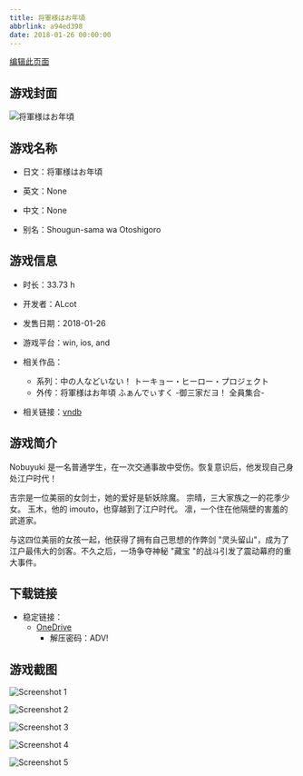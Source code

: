 ```yaml
---
title: 将軍様はお年頃
abbrlink: a94ed398
date: 2018-01-26 00:00:00
---
```

[编辑此页面](https://github.com/ACG-3/ADV3-source/blob/main/source/_posts/games/%E5%B0%86%E8%BB%8D%E6%A7%98%E3%81%AF%E3%81%8A%E5%B9%B4%E9%A0%83.md)

## 游戏封面

![将軍様はお年頃](https://pan.timero.xyz/onedrive/img_lib_001/%E5%B0%86%E8%BB%8D%E6%A7%98%E3%81%AF%E3%81%8A%E5%B9%B4%E9%A0%83_cover.avif)


## 游戏名称

- 日文：将軍様はお年頃
- 英文：None
- 中文：None

- 别名：Shougun-sama wa Otoshigoro


## 游戏信息

- 时长：33.73 h
- 开发者：ALcot
- 发售日期：2018-01-26
- 游戏平台：win, ios, and
- 相关作品：
   - 系列：中の人などいない！ トーキョー・ヒーロー・プロジェクト
   - 外传：将軍様はお年頃 ふぁんでぃすく -御三家だヨ！ 全員集合-

- 相关链接：[vndb](https://vndb.org/v21931)


## 游戏简介

Nobuyuki 是一名普通学生，在一次交通事故中受伤。恢复意识后，他发现自己身处江户时代！

吉宗是一位美丽的女剑士，她的爱好是斩妖除魔。
宗晴，三大家族之一的花季少女。
玉木，他的 imouto，也穿越到了江户时代。
凛，一个住在他隔壁的害羞的武道家。

与这四位美丽的女孩一起，他获得了拥有自己思想的作弊剑 "灵头留山"，成为了江户最伟大的剑客。不久之后，一场争夺神秘 "藏宝 "的战斗引发了震动幕府的重大事件。




## 下载链接

- 稳定链接：
    - [OneDrive](https://pan.timero.xyz/onedrive/adv_lib_001/%E5%B0%86%E8%BB%8D%E6%A7%98%E3%81%AF%E3%81%8A%E5%B9%B4%E9%A0%83)
        - 解压密码：ADV!



## 游戏截图


![Screenshot 1](https://pan.timero.xyz/onedrive/img_lib_001/%E5%B0%86%E8%BB%8D%E6%A7%98%E3%81%AF%E3%81%8A%E5%B9%B4%E9%A0%83_Screenshot_1.avif)

![Screenshot 2](https://pan.timero.xyz/onedrive/img_lib_001/%E5%B0%86%E8%BB%8D%E6%A7%98%E3%81%AF%E3%81%8A%E5%B9%B4%E9%A0%83_Screenshot_2.avif)

![Screenshot 3](https://pan.timero.xyz/onedrive/img_lib_001/%E5%B0%86%E8%BB%8D%E6%A7%98%E3%81%AF%E3%81%8A%E5%B9%B4%E9%A0%83_Screenshot_3.avif)

![Screenshot 4](https://pan.timero.xyz/onedrive/img_lib_001/%E5%B0%86%E8%BB%8D%E6%A7%98%E3%81%AF%E3%81%8A%E5%B9%B4%E9%A0%83_Screenshot_4.avif)

![Screenshot 5](https://pan.timero.xyz/onedrive/img_lib_001/%E5%B0%86%E8%BB%8D%E6%A7%98%E3%81%AF%E3%81%8A%E5%B9%B4%E9%A0%83_Screenshot_5.avif)

